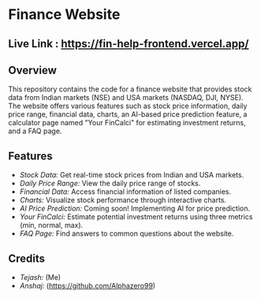 # Finance Website

## Live Link : https://fin-help-frontend.vercel.app/

## Overview

This repository contains the code for a finance website that provides stock data from Indian markets (NSE) and USA markets (NASDAQ, DJI, NYSE). The website offers various features such as stock price information, daily price range, financial data, charts, an AI-based price prediction feature, a calculator page named "Your FinCalci" for estimating investment returns, and a FAQ page.

## Features

- *Stock Data:* Get real-time stock prices from Indian and USA markets.
- *Daily Price Range:* View the daily price range of stocks.
- *Financial Data:* Access financial information of listed companies.
- *Charts:* Visualize stock performance through interactive charts.
- *AI Price Prediction:* Coming soon! Implementing AI for price prediction.
- *Your FinCalci:* Estimate potential investment returns using three metrics (min, normal, max).
- *FAQ Page:* Find answers to common questions about the website.

## Credits

- *Tejash:* (Me)
- *Anshaj:* (https://github.com/Alphazero99)
